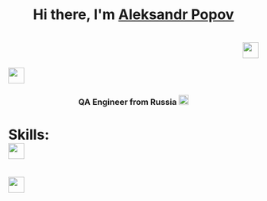 <h1 align="center">Hi there, I'm <a href="https://www.linkedin.com/in/aleksandrpopovqa/" target="_blank">Aleksandr Popov</a> 
 <h1 align="right"><img src="https://github.com/blackcater/blackcater/raw/main/images/banner.gif" height="32"/></h1>
<img src="https://github.com/blackcater/blackcater/raw/main/images/Hi.gif" height="32"/></h1>
<h3 align="center">QA Engineer from Russia <img src="http://re-met.ru/upload/medialibrary/d47/6j49s7gjt1zjflqk3t4igrr5c5fdgd1i.png" height="20"/></h3>




<h1 align="left">Skills:</a> <br> <img src="https://simpleicons.org/icons/python.svg" height="32"/></h1> <br><img src="https://simpleicons.org/icons/postman.svg" height="32"/></h1> <br>
